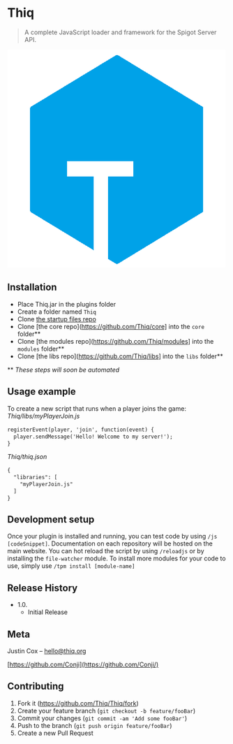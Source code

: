 # Thiq
> A complete JavaScript loader and framework for the Spigot Server API.


![](thiq.png)

## Installation

- Place Thiq.jar in the plugins folder
- Create a folder named `Thiq`
- Clone [the startup files repo](https://github.com/Thiq/thiq-scripts)
- Clone [the core repo](https://github.com/Thiq/core] into the `core` folder**
- Clone [the modules repo](https://github.com/Thiq/modules] into the `modules` folder**
- Clone [the libs repo](https://github.com/Thiq/libs] into the `libs` folder**

** _These steps will soon be automated_

## Usage example

To create a new script that runs when a player joins the game:
*Thiq/libs/myPlayerJoin.js*
```
registerEvent(player, 'join', function(event) {
  player.sendMessage('Hello! Welcome to my server!');
}
```
*Thiq/thiq.json*
```
{
  "libraries": [
    "myPlayerJoin.js"
  ]
}
```

## Development setup

Once your plugin is installed and running, you can test code by using `/js [codeSnippet]`. Documentation on each repository will be hosted on the main website. You can hot reload the script by using `/reloadjs` or by installing the `file-watcher` module. To install more modules for your code to use, simply use `/tpm install [module-name]`

## Release History

* 1.0.
    * Initial Release

## Meta

Justin Cox – hello@thiq.org

[https://github.com/Conji](https://github.com/Conji/)

## Contributing

1. Fork it (<https://github.com/Thiq/Thiq/fork>)
2. Create your feature branch (`git checkout -b feature/fooBar`)
3. Commit your changes (`git commit -am 'Add some fooBar'`)
4. Push to the branch (`git push origin feature/fooBar`)
5. Create a new Pull Request

<!-- Markdown link & img dfn's -->
[npm-image]: https://img.shields.io/npm/v/datadog-metrics.svg?style=flat-square
[npm-url]: https://npmjs.org/package/datadog-metrics
[npm-downloads]: https://img.shields.io/npm/dm/datadog-metrics.svg?style=flat-square
[travis-image]: https://img.shields.io/travis/dbader/node-datadog-metrics/master.svg?style=flat-square
[travis-url]: https://travis-ci.org/dbader/node-datadog-metrics
[wiki]: https://github.com/Thiq/Thiq/wiki

